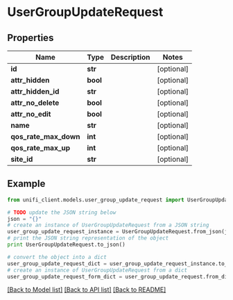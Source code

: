 # UserGroupUpdateRequest


## Properties

Name | Type | Description | Notes
------------ | ------------- | ------------- | -------------
**id** | **str** |  | [optional] 
**attr_hidden** | **bool** |  | [optional] 
**attr_hidden_id** | **str** |  | [optional] 
**attr_no_delete** | **bool** |  | [optional] 
**attr_no_edit** | **bool** |  | [optional] 
**name** | **str** |  | [optional] 
**qos_rate_max_down** | **int** |  | [optional] 
**qos_rate_max_up** | **int** |  | [optional] 
**site_id** | **str** |  | [optional] 

## Example

```python
from unifi_client.models.user_group_update_request import UserGroupUpdateRequest

# TODO update the JSON string below
json = "{}"
# create an instance of UserGroupUpdateRequest from a JSON string
user_group_update_request_instance = UserGroupUpdateRequest.from_json(json)
# print the JSON string representation of the object
print UserGroupUpdateRequest.to_json()

# convert the object into a dict
user_group_update_request_dict = user_group_update_request_instance.to_dict()
# create an instance of UserGroupUpdateRequest from a dict
user_group_update_request_form_dict = user_group_update_request.from_dict(user_group_update_request_dict)
```
[[Back to Model list]](../README.md#documentation-for-models) [[Back to API list]](../README.md#documentation-for-api-endpoints) [[Back to README]](../README.md)


